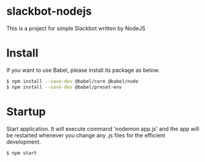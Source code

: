 # slackbot-nodejs
This is a project for simple Slackbot written by NodeJS

# Install
If you want to use Babel, please install its package as below.
```bash
$ npm install --save-dev @babel/core @babel/node
$ npm install --save-dev @babel/preset-env
```

# Startup
Start application. It will execute command 'nodemon app.js' and the app will be restarted whenever you change any .js files for the efficient development.
```bash
$ npm start
```